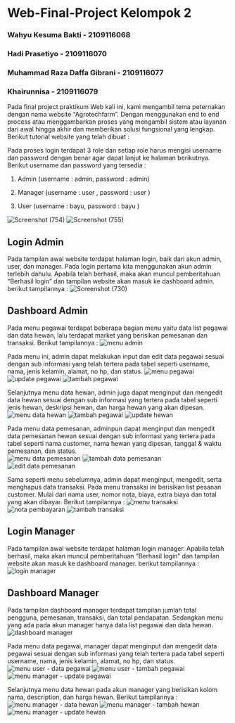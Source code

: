 # Web-Final-Project Kelompok 2 
### Wahyu Kesuma Bakti - 2109116068
### Hadi Prasetiyo - 2109116070
### Muhammad Raza Daffa Gibrani - 2109116077
### Khairunnisa - 2109116079

  Pada final project praktikum Web kali ini, kami mengambil tema peternakan dengan nama website “Agrotechfarm”. Dengan menggunakan end to end process atau menggambarkan proses yang mengambil sistem atau layanan dari awal hingga akhir dan memberikan solusi fungsional yang lengkap. Berikut tutorial website yang telah dibuat :
  
   Pada proses login terdapat 3 role dan setiap role harus mengisi username dan password dengan benar agar dapat lanjut ke halaman berikutnya. Berikut username dan password yang tersedia :

1. Admin 
(username	: admin, password	: admin)

2. Manager
(username	: user , password	: user ) 

3. User
(username	: bayu, password : bayu )

![Screenshot (754)](https://github.com/B2-Kelompok-2/Web-Final-Project/assets/82164104/5a74d2c4-70ac-4b90-87d4-7c7ef5fe081a)
![Screenshot (755)](https://github.com/B2-Kelompok-2/Web-Final-Project/assets/82164104/46cb46d2-6beb-47c0-9278-ce6ba7cbb190)

## Login Admin
  Pada tampilan awal  website  terdapat halaman login, baik dari akun admin, user, dan manager. Pada login pertama kita menggunakan akun admin terlebih dahulu. Apabila telah berhasil, maka akan muncul pemberitahuan “Berhasil login” dan tampilan website akan masuk ke dashboard admin. berikut tampilannya :
![Screenshot (730)](https://github.com/B2-Kelompok-2/Web-Final-Project/assets/82164104/1d721f8b-91f2-4c65-b8b0-410e0ea6c883)

## Dashboard Admin
  Pada menu pegawai terdapat beberapa bagian menu yaitu data list pegawai dan data hewan, lalu terdapat market yang berisikan pemesanan dan transaksi. Berikut tampilannya :
![menu admin](https://github.com/B2-Kelompok-2/Web-Final-Project/assets/82164104/8f6e4ef4-804a-4448-bc3a-0cdf29a9f999)

 Pada menu ini, admin dapat melakukan input dan edit data pegawai sesuai dengan sub informasi yang telah tertera pada tabel seperti username, nama, jenis kelamin, alamat, no hp, dan status.
![menu pegawai](https://github.com/B2-Kelompok-2/Web-Final-Project/assets/82164104/4f910ea1-1c7a-4b7f-8073-63e3bd3e88db)
![update pegawai](https://github.com/B2-Kelompok-2/Web-Final-Project/assets/82164104/866a5163-de25-4963-be6f-52adc747f85e)
![tambah pegawai](https://github.com/B2-Kelompok-2/Web-Final-Project/assets/82164104/e2288757-0af8-4b7c-9a5d-2491754201cb)

Selanjutnya menu data hewan, admin juga dapat menginput dan mengedit data hewan sesuai dengan sub informasi yang tertera pada tabel seperti jenis hewan, deskripsi hewan, dan harga hewan yang akan dipesan.
![menu data hewan](https://github.com/B2-Kelompok-2/Web-Final-Project/assets/82164104/5cdb9497-e8c2-465c-9870-394614229261)
![tambah pegawai](https://github.com/B2-Kelompok-2/Web-Final-Project/assets/82164104/b4c71975-1bff-4123-abc7-b4e494a26dd7)
![update hewan](https://github.com/B2-Kelompok-2/Web-Final-Project/assets/82164104/6434b54d-34fa-4165-855c-393f5e600e0a)

Pada menu data pemesanan, adminpun dapat menginput dan mengedit data pemesanan hewan sesuai dengan sub informasi yang tertera pada tabel seperti nama customer, nama hewan yang dipesan, tanggal & waktu pemesanan, dan status.   
![menu data pemesanan](https://github.com/B2-Kelompok-2/Web-Final-Project/assets/82164104/2fc24da8-d7aa-4b3b-9706-57b322591ded)
![tambah data pemesanan](https://github.com/B2-Kelompok-2/Web-Final-Project/assets/82164104/61d9a9dc-f924-4a1b-b02a-5a66d6affa72)
![edit data pemesanan](https://github.com/B2-Kelompok-2/Web-Final-Project/assets/82164104/7e785f05-406e-44b2-bf1b-ac0571dc9cb3)

Sama seperti menu sebelumnya, admin dapat menginput, mengedit, serta menghapus data transaksi. Pada menu transaksi ini berisikan list pesanan customer. Mulai dari nama user, nomor nota, biaya, extra biaya dan total yang akan dibayar. Berikut tampilannya :
![menu transaksi](https://github.com/B2-Kelompok-2/Web-Final-Project/assets/82164104/1aea0d89-ebd9-4ad3-98ca-46718a25d403)
![nota pembayaran](https://github.com/B2-Kelompok-2/Web-Final-Project/assets/82164104/fd0ca725-f084-41dd-bdc7-b75e4e51ecef)
![tambah transaksi](https://github.com/B2-Kelompok-2/Web-Final-Project/assets/82164104/e60d846e-86e3-484f-9968-84dbd2f2efc4)

## Login Manager
  Pada tampilan awal  website  terdapat halaman login manager. Apabila telah berhasil, maka akan muncul pemberitahuan “Berhasil login” dan tampilan website akan masuk ke dashboard manager. berikut tampilannya :
![login manager](https://github.com/B2-Kelompok-2/Web-Final-Project/assets/82164104/f0ce560c-214f-428f-a99f-372cae939894)


## Dashboard Manager
Pada tampilan dashboard manager terdapat tampilan jumlah total pengguna, pemesanan, transaksi, dan total pendapatan. Sedangkan menu yang ada pada akun manager hanya data list pegawai dan data hewan.
![dashboard manager](https://github.com/B2-Kelompok-2/Web-Final-Project/assets/82164104/6b5ec4fc-a70e-4e36-92e6-b720e4500f34)

 Pada menu data pegawai, manager dapat menginput dan mengedit data pegawai sesuai dengan sub informasi yang telah tertera pada tabel seperti username, nama, jenis kelamin, alamat, no hp, dan status.
 ![menu user - data pegawai](https://github.com/B2-Kelompok-2/Web-Final-Project/assets/82164104/5397ac4c-148b-4498-adeb-18e3eb7e6c15)
![menu user - tambah pegawai](https://github.com/B2-Kelompok-2/Web-Final-Project/assets/82164104/e2234ae0-a011-45d3-854e-11ee83c6af31)
![menu manager - update pegawai](https://github.com/B2-Kelompok-2/Web-Final-Project/assets/82164104/a47467ed-5419-4997-9801-c34e1b004515)

Selanjutnya menu data hewan pada akun manager yang berisikan kolom nama, description, dan harga hewan. Berikut tampilannya :
![menu manager - data hewan](https://github.com/B2-Kelompok-2/Web-Final-Project/assets/82164104/5e909cb1-d860-4c8d-870d-483ece43a5f9)
![menu manager - tambah hewan](https://github.com/B2-Kelompok-2/Web-Final-Project/assets/82164104/1abb3912-b3d5-439a-8a0f-a7a401b8beb3)
![menu manager - update hewan](https://github.com/B2-Kelompok-2/Web-Final-Project/assets/82164104/37b13a3f-b937-4294-96d4-e787468aa3c1)


 
